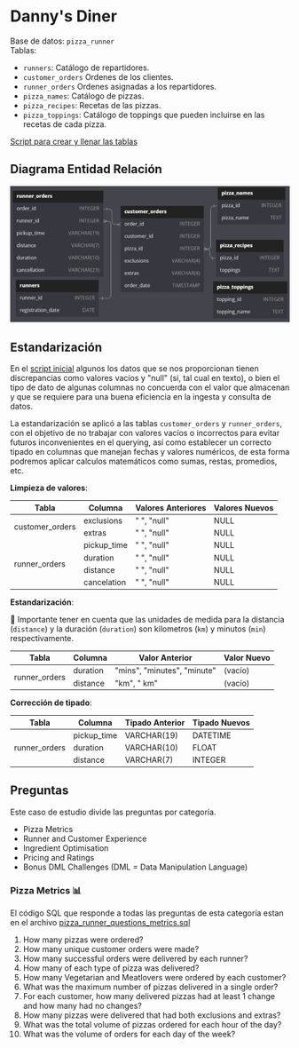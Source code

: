 # Danny's Diner

Base de datos: `pizza_runner` <br>
Tablas: 
- `runners`: Catálogo de repartidores.
- `customer_orders` Ordenes de los clientes.
- `runner_orders` Ordenes asignadas a los repartidores.
- `pizza_names`: Catálogo de pizzas.
- `pizza_recipes`: Recetas de las pizzas.
- `pizza_toppings`: Catálogo de toppings que pueden incluirse en las recetas de cada pizza.

[Script para crear y llenar las tablas](./CREATED_DB_TABLES.sql)

## Diagrama Entidad Relación

![Diagrama Entidad Relación - Week 2](../imgs/week-2_Diagram.png)

## Estandarización
En el [script inicial](./CREATED_DB_TABLES.sql) algunos los datos que se nos proporcionan tienen discrepancias como valores vacíos y "null" (si, tal cual en texto), o bien el tipo de dato de algunas columnas no concuerda con el valor que almacenan y que se requiere para una buena eficiencia en la ingesta y consulta de datos.


La estandarización se aplicó a las tablas `customer_orders` y `runner_orders`, con el objetivo de no trabajar con valores vacíos o incorrectos para evitar futuros inconvenientes en el querying, así como establecer un correcto tipado en columnas que manejan fechas y valores numéricos, de esta forma podremos aplicar calculos matemáticos como sumas, restas, promedios, etc.

**Limpieza de valores**:
<table>
  <thead>
    <th>
      Tabla
    </th>
    <th>
      Columna
    </th>
    <th>
      Valores Anteriores
    </th>
    <th>
      Valores Nuevos
    </th>
  </thead>

  <tbody>
    <tr>
      <td  rowspan="2">
        customer_orders
      </td>
      <td>
        exclusions
      </td>
      <td>
        " ", "null"
      </td>
      <td>
        NULL
      </td>
    </tr>
    <tr>
      <td>
        extras
      </td>
      <td>
        " ", "null"
      </td>
      <td>
        NULL
      </td>
    </tr>
    <tr>
      <td  rowspan="4">
        runner_orders
      </td>
      <td>
        pickup_time
      </td>
      <td>
        " ", "null"
      </td>
      <td>
        NULL
      </td>
    </tr>
    <tr>
      <td>
        duration
      </td>
      <td>
        " ", "null"
      </td>
      <td>
        NULL
      </td>
    </tr>
    <tr>
      <td>
        distance
      </td>
      <td>
        " ", "null"
      </td>
      <td>
        NULL
      </td>
    </tr>
    <tr>
      <td>
        cancelation
      </td>
      <td>
        " ", "null"
      </td>
      <td>
        NULL
      </td>
    </tr>
  </tbody>
</table>

**Estandarización**:

📢 Importante tener en cuenta que las unidades de medida para la distancia (`distance`) y la duración (`duration`) son kilometros (`km`) y minutos (`min`) respectivamente.

<table>
  <thead>
    <th>
      Tabla
    </th>
    <th>
      Columna
    </th>
    <th>
      Valor Anterior
    </th>
    <th>
      Valor Nuevo
    </th>
  </thead>

  <tbody>
    <tr>
      <td  rowspan="2">
        runner_orders
      </td>
      <td>
        duration
      </td>
      <td>
        "mins", "minutes", "minute"
      </td>
      <td>
        (vacío)
      </td>
    </tr>
    <tr>
      <td>
        distance
      </td>
      <td>
        "km", " km"
      </td>
      <td>
        (vacío)
      </td>
    </tr>
  </tbody>
</table>

**Corrección de tipado**:
<table>
  <thead>
    <th>
      Tabla
    </th>
    <th>
      Columna
    </th>
    <th>
      Tipado Anterior
    </th>
    <th>
      Tipado Nuevos
    </th>
  </thead>

  <tbody>
    <tr>
      <td  rowspan="3">
        runner_orders
      </td>
      <td>
        pickup_time
      </td>
      <td>
        VARCHAR(19)
      </td>
      <td>
        DATETIME
      </td>
    </tr>
    <tr>
      <td>
        duration
      </td>
      <td>
        VARCHAR(10)
      </td>
      <td>
        FLOAT
      </td>
    </tr>
    <tr>
      <td>
        distance
      </td>
      <td>
        VARCHAR(7)
      </td>
      <td>
        INTEGER
      </td>
    </tr>
  </tbody>
</table>



## Preguntas
Este caso de estudio divide las preguntas por categoría.
- Pizza Metrics
- Runner and Customer Experience
- Ingredient Optimisation
- Pricing and Ratings
- Bonus DML Challenges (DML = Data Manipulation Language)

### Pizza Metrics 📊
El código SQL que responde a todas las preguntas de esta categoría estan en el archivo [pizza_runner_questions_metrics.sql](./pizza_runner_questions_metrics.sql)

1. How many pizzas were ordered?
2. How many unique customer orders were made?
3. How many successful orders were delivered by each runner?
4. How many of each type of pizza was delivered?
5. How many Vegetarian and Meatlovers were ordered by each customer?
6. What was the maximum number of pizzas delivered in a single order?
7. For each customer, how many delivered pizzas had at least 1 change and how many had no changes?
8. How many pizzas were delivered that had both exclusions and extras?
9. What was the total volume of pizzas ordered for each hour of the day?
10. What was the volume of orders for each day of the week?